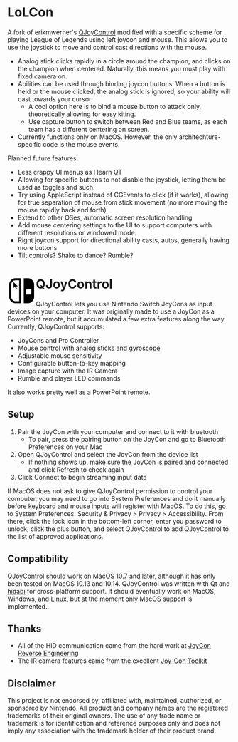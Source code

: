 # LoLCon
A fork of erikmwerner's <a href="https://github.com/erikmwerner/QJoyControl">QJoyControl<a> modified with a specific scheme for playing League of Legends using left joycon and mouse. This allows you to use the joystick to move and control cast directions with the mouse.
  * Analog stick clicks rapidly in a circle around the champion, and clicks on the champion when centered. Naturally, this means you must play with fixed camera on.
  * Abilities can be used through binding joycon buttons. When a button is held or the mouse clicked, the analog stick is ignored, so your ability will cast towards your cursor. 
    * A cool option here is to bind a mouse button to attack only, theoretically allowing for easy kiting.
    * Use capture button to switch between Red and Blue teams, as each team has a different centering on screen.
  * Currently functions only on MacOS. However, the only architechture-specific code is the mouse events.
  
  Planned future features:
  * Less crappy UI menus as I learn QT
  * Allowing for specific buttons to not disable the joystick, letting them be used as toggles and such. 
  * Try using AppleScript instead of CGEvents to click (if it works), allowing for true separation of mouse from stick movement (no more moving the mouse rapidly back and forth)
  * Extend to other OSes, automatic screen resolution handling
  * Add mouse centering settings to the UI to support computers with different resolutions or windowed mode. 
  * Right joycon support for directional ability casts, autos, generally having more buttons
  * Tilt controls? Shake to dance? Rumble?



# QJoyControl <img src="https://github.com/erikmwerner/QJoyControl/blob/master/img/Logo.png" align="left" width="64" height="64" title="">
QJoyControl lets you use Nintendo Switch JoyCons as input devices on your computer. It was originally made to use a JoyCon as a PowerPoint remote, but it accumulated a few extra features along the way. Currently, QJoyControl supports:
* JoyCons and Pro Controller
* Mouse control with analog sticks and gyroscope
* Adjustable mouse sensitivity
* Configurable button-to-key mapping
* Image capture with the IR Camera
* Rumble and player LED commands

It also works pretty well as a PowerPoint remote.

## Setup
1. Pair the JoyCon with your computer and connect to it with bluetooth
   * To pair, press the pairing button on the JoyCon and go to Bluetooth Preferences on your Mac
2. Open QJoyControl and select the JoyCon from the device list
   * If nothing shows up, make sure the JoyCon is paired and connected and click Refresh to check again
3. Click Connect to begin streaming input data

If MacOS does not ask to give QJoyControl permission to control your computer, you may need to go into System Preferences and do it manually before keyboard and mouse inputs will register with MacOS. To do this, go to System Preferences, Security & Privacy > Privacy > Accessibility. From there, click the lock icon in the bottom-left corner, enter you password to unlock, click the plus button, and select QJoyControl to add QJoyControl to the list of approved applications.

## Compatibility
QJoyControl should work on MacOS 10.7 and later, although it has only been tested on MacOS 10.13 and 10.14. QJoyControl was written with Qt and [hidapi](https://github.com/signal11/hidapi) for cross-platform support. It should eventually work on MacOS, Windows, and Linux, but at the moment only MacOS support is implemented.

## Thanks
* All of the HID communication came from the hard work at [JoyCon Reverse Engineering](https://github.com/dekuNukem/Nintendo_Switch_Reverse_Engineering)
* The IR camera features came from the excellent [Joy-Con Toolkit](https://github.com/CTCaer/jc_toolkit)

## Disclaimer
This project is not endorsed by, affiliated with, maintained, authorized, or sponsored by Nintendo. All product and company names are the registered trademarks of their original owners. The use of any trade name or trademark is for identification and reference purposes only and does not imply any association with the trademark holder of their product brand.

